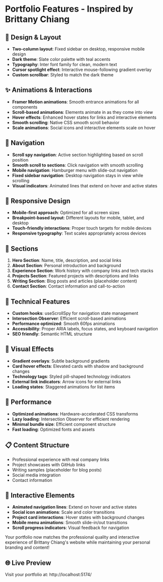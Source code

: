 # Portfolio Features - Inspired by Brittany Chiang

## 🎨 Design & Layout
- **Two-column layout**: Fixed sidebar on desktop, responsive mobile design
- **Dark theme**: Slate color palette with teal accents
- **Typography**: Inter font family for clean, modern text
- **Cursor spotlight effect**: Interactive mouse-following gradient overlay
- **Custom scrollbar**: Styled to match the dark theme

## ✨ Animations & Interactions
- **Framer Motion animations**: Smooth entrance animations for all components
- **Scroll-based animations**: Elements animate in as they come into view
- **Hover effects**: Enhanced hover states for links and interactive elements
- **Smooth scrolling**: Native CSS smooth scroll behavior
- **Scale animations**: Social icons and interactive elements scale on hover

## 🧭 Navigation
- **Scroll spy navigation**: Active section highlighting based on scroll position
- **Smooth scroll to sections**: Click navigation with smooth scrolling
- **Mobile navigation**: Hamburger menu with slide-out navigation
- **Fixed sidebar navigation**: Desktop navigation stays in view while scrolling
- **Visual indicators**: Animated lines that extend on hover and active states

## 📱 Responsive Design
- **Mobile-first approach**: Optimized for all screen sizes
- **Breakpoint-based layout**: Different layouts for mobile, tablet, and desktop
- **Touch-friendly interactions**: Proper touch targets for mobile devices
- **Responsive typography**: Text scales appropriately across devices

## 🎯 Sections
1. **Hero Section**: Name, title, description, and social links
2. **About Section**: Personal introduction and background
3. **Experience Section**: Work history with company links and tech stacks
4. **Projects Section**: Featured projects with descriptions and links
5. **Writing Section**: Blog posts and articles (placeholder content)
6. **Contact Section**: Contact information and call-to-action

## 🔧 Technical Features
- **Custom hooks**: useScrollSpy for navigation state management
- **Intersection Observer**: Efficient scroll-based animations
- **Performance optimized**: Smooth 60fps animations
- **Accessibility**: Proper ARIA labels, focus states, and keyboard navigation
- **SEO friendly**: Semantic HTML structure

## 🎨 Visual Effects
- **Gradient overlays**: Subtle background gradients
- **Card hover effects**: Elevated cards with shadow and background changes
- **Technology tags**: Styled pill-shaped technology indicators
- **External link indicators**: Arrow icons for external links
- **Loading states**: Staggered animations for list items

## 🚀 Performance
- **Optimized animations**: Hardware-accelerated CSS transforms
- **Lazy loading**: Intersection Observer for efficient rendering
- **Minimal bundle size**: Efficient component structure
- **Fast loading**: Optimized fonts and assets

## 📋 Content Structure
- Professional experience with real company links
- Project showcases with GitHub links
- Writing samples (placeholder for blog posts)
- Social media integration
- Contact information

## 🎪 Interactive Elements
- **Animated navigation lines**: Extend on hover and active states
- **Social icon animations**: Scale and color transitions
- **Project card interactions**: Hover states with background changes
- **Mobile menu animations**: Smooth slide-in/out transitions
- **Scroll progress indicators**: Visual feedback for navigation

Your portfolio now matches the professional quality and interactive experience of Brittany Chiang's website while maintaining your personal branding and content!

## 🌐 Live Preview
Visit your portfolio at: http://localhost:5174/